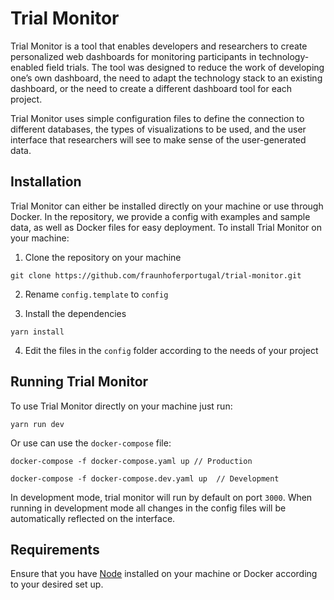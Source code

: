 # Trial Monitor

Trial Monitor is a tool that enables developers and researchers to create personalized web dashboards for monitoring participants in technology-enabled field trials. The tool was designed to reduce the work of developing one’s own dashboard, the need to adapt the technology stack to an existing dashboard, or the need to create a different dashboard tool for each project.

Trial Monitor uses simple configuration files to define the connection to different databases, the types of visualizations to be used, and the user interface that researchers will see to make sense of the user-generated data.

## Installation

Trial Monitor can either be installed directly on your machine or use through Docker. In the repository, we provide a config with examples and sample data, as well as Docker files for easy deployment. To install Trial Monitor on your machine:


1. Clone the repository on your machine

````
git clone https://github.com/fraunhoferportugal/trial-monitor.git
````

2. Rename `config.template` to `config`

3. Install the dependencies

````
yarn install
````

4. Edit the files in the `config` folder according to the needs of your project

## Running Trial Monitor

To use Trial Monitor directly on your machine just run:

```
yarn run dev
```

Or use can use the `docker-compose` file:

```
docker-compose -f docker-compose.yaml up // Production

docker-compose -f docker-compose.dev.yaml up  // Development
```

In development mode, trial monitor will run by default on port `3000`. When running in development mode all changes in the config files will be automatically reflected on the interface.

## Requirements
Ensure that you have [Node](https://nodejs.org/) installed on your machine or Docker according to your desired set up.